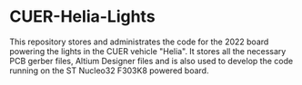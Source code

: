 # CUER-Helia-Lights
This repository stores and administrates the code for the 2022 board powering the lights in the CUER vehicle "Helia". It stores all the necessary PCB gerber files, Altium Designer files and is also used to develop the code running on the ST Nucleo32 F303K8 powered board.
